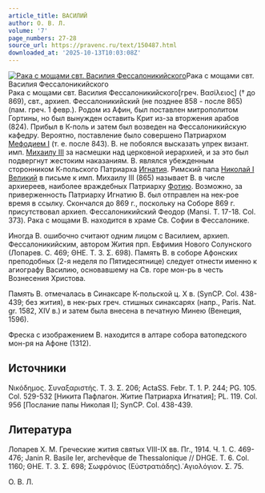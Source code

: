```yaml
---
article_title: ВАСИЛИЙ
author: О. В. Л.
volume: '7'
page_numbers: 27-28
source_url: https://pravenc.ru/text/150487.html
downloaded_at: '2025-10-13T10:03:08Z'
---
```


[![Рака с мощами свт. Василия Фессалоникийского](https://pravenc.ru/data/221/458/1234/1i200.jpg "Кликните для увеличения картинки")](https://pravenc.ru/data/221/458/1234/1i400.jpg)Рака с мощами свт. Василия Фессалоникийского  
Рака с мощами свт. Василия Фессалоникийского[греч. Βασίλειος] († до 869), свт., архиеп. Фессалоникийский (не позднее 858 - после 865) (пам. греч. 1 февр.). Родом из Афин, был поставлен митрополитом Гортины, но был вынужден оставить Крит из-за вторжения арабов (824). Прибыл в К-поль и затем был возведен на Фессалоникийскую кафедру. Вероятно, поставление было совершено Патриархом [Мефодием I](<https://pravenc.ru/text/Мефодием I.html>) (т. е. после 843). В. не побоялся высказать упрек визант. имп. [Михаилу III](<https://pravenc.ru/text/Михаилу III.html>) за насмешки над церковной иерархией, и за это был подвергнут жестоким наказаниям. В. являлся убежденным сторонником К-польского Патриарха [Игнатия](https://pravenc.ru/text/Игнатий.html). Римский папа [Николай I Великий](<https://pravenc.ru/text/Николай I Великий.html>) в письме к имп. Михаилу III (865) называет В. в числе архиереев, наиболее враждебных Патриарху [Фотию](https://pravenc.ru/text/Фотий.html). Возможно, за приверженность Патриарху Игнатию В. был отправлен на нек-рое время в ссылку. Скончался до 869 г., поскольку на Соборе 869 г. присутствовал архиеп. Фессалоникийский Феодор (Mansi. Т. 17-18. Col. 373). Рака с мощами В. находится в храме Св. Софии в Фессалонике.

Иногда В. ошибочно считают одним лицом с Василием, архиеп. Фессалоникийским, автором Жития прп. Евфимия Нового Солунского (Лопарев. С. 469; ΘΗΕ. Τ. 3. Σ. 698). Память В. в соборе Афонских преподобных (2-я неделя по Пятидесятнице) следует отнести именно к агиографу Василию, основавшему на Св. горе мон-рь в честь Вознесения Христова.

Память В. отмечалась в Синаксаре К-польской ц. X в. (SynCP. Col. 438-439; без жития), в нек-рых греч. стишных синаксарях (напр., Paris. Nat. gr. 1582, XIV в.) и затем была внесена в печатную Минею (Венеция, 1596).

Фреска с изображением В. находится в алтаре собора ватопедского мон-ря на Афоне (1312).

## Источники

Νικόδημος. Συναξαριστής. Τ. 3. Σ. 206; ActaSS. Febr. T. 1. P. 244; PG. 105. Col. 529-532 [Никита Пафлагон. Житие Патриарха Игнатия]; PL. 119. Col. 956 [Послание папы Николая I]; SynCP. Col. 438-439.

## Литература

Лопарев Х. М. Греческие жития святых VIII-IX вв. Пг., 1914. Ч. 1. С. 469-476; Janin R. Basile Ier, archevêque de Thessalonique // DHGE. T. 6. Col. 1160; ΘΗΕ. Τ. 3. Σ. 698; Σωφρόνιος (Εὐστρατιάδης).῾Αγιολόγιον. Σ. 75.

О. В. Л.
